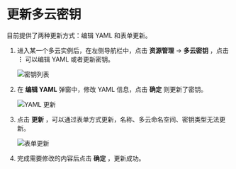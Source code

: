 # 更新多云密钥

目前提供了两种更新方式：编辑 YAML 和表单更新。

1. 进入某一个多云实例后，在左侧导航栏中，点击 __资源管理__ -> __多云密钥__ ，点击 __⋮__ 可以编辑 YAML 或者更新密钥。

    ![密钥列表](https://docs.daocloud.io/daocloud-docs-images/docs/kairship/images/update-secret01.png)

2. 在 __编辑 YAML__ 弹窗中，修改 YAML 信息，点击 __确定__ 则更新了密钥。

    ![YAML 更新](https://docs.daocloud.io/daocloud-docs-images/docs/kairship/images/update-secret02.png)

3. 点击 __更新__ ，可以通过表单方式更新，名称、多云命名空间、密钥类型无法更新。

    ![表单更新](https://docs.daocloud.io/daocloud-docs-images/docs/kairship/images/update-secret03.png)

4. 完成需要修改的内容后点击 __确定__ ，更新成功。
